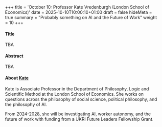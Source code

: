 +++
title = 'October 10: Professor Kate Vredenburgh (London School of Economics)'
date = 2025-10-10T10:00:10+01:00
draft = false
hideMeta = true
summary = "Probably something on AI and the Future of Work"
weight = 10
+++
 

#### Title
TBA

#### Abstract
TBA 

 

#### About [Kate](https://katevredenburgh.com)
Kate is Associate Professor in the Department of Philosophy, Logic and Scientific Method at the London School of Economics. She works on questions across the philosophy of social science, political philosophy, and the philosophy of AI.  

From 2024-2028, she will be investigating AI, worker autonomy, and the future of work with funding from a UKRI Future Leaders Fellowship Grant.




